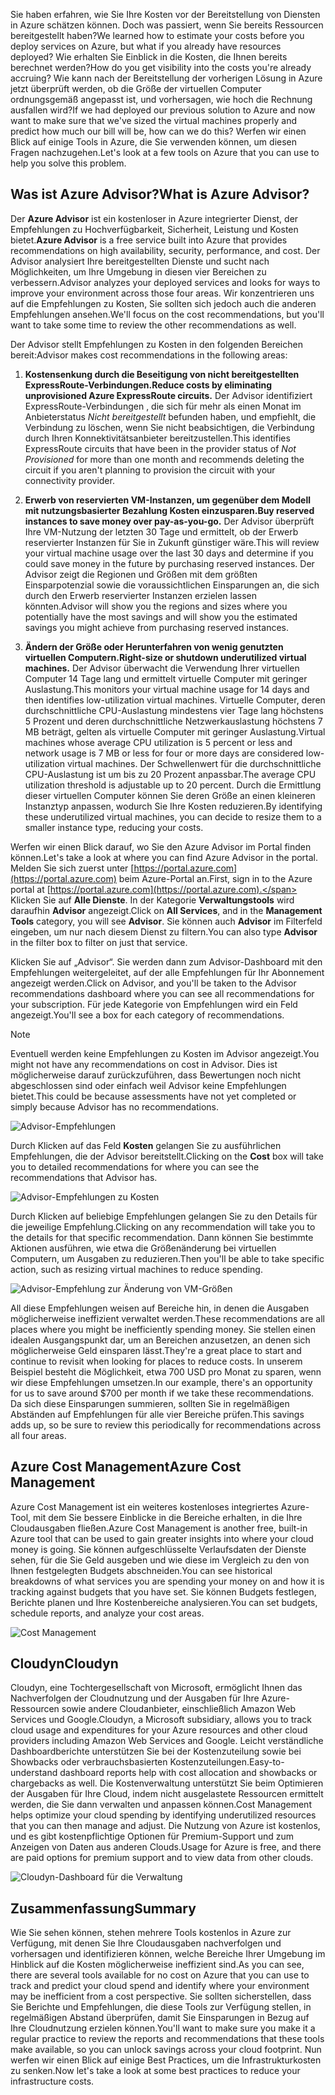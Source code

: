 <span data-ttu-id="d80d3-101">Sie haben erfahren, wie Sie Ihre Kosten vor der Bereitstellung von Diensten in Azure schätzen können. Doch was passiert, wenn Sie bereits Ressourcen bereitgestellt haben?</span><span class="sxs-lookup"><span data-stu-id="d80d3-101">We learned how to estimate your costs before you deploy services on Azure, but what if you already have resources deployed?</span></span> <span data-ttu-id="d80d3-102">Wie erhalten Sie Einblick in die Kosten, die Ihnen bereits berechnet werden?</span><span class="sxs-lookup"><span data-stu-id="d80d3-102">How do you get visibility into the costs you're already accruing?</span></span> <span data-ttu-id="d80d3-103">Wie kann nach der Bereitstellung der vorherigen Lösung in Azure jetzt überprüft werden, ob die Größe der virtuellen Computer ordnungsgemäß angepasst ist, und vorhersagen, wie hoch die Rechnung ausfallen wird?</span><span class="sxs-lookup"><span data-stu-id="d80d3-103">If we had deployed our previous solution to Azure and now want to make sure that we've sized the virtual machines properly and predict how much our bill will be, how can we do this?</span></span> <span data-ttu-id="d80d3-104">Werfen wir einen Blick auf einige Tools in Azure, die Sie verwenden können, um diesen Fragen nachzugehen.</span><span class="sxs-lookup"><span data-stu-id="d80d3-104">Let's look at a few tools on Azure that you can use to help you solve this problem.</span></span>

## <a name="what-is-azure-advisor"></a><span data-ttu-id="d80d3-105">Was ist Azure Advisor?</span><span class="sxs-lookup"><span data-stu-id="d80d3-105">What is Azure Advisor?</span></span> 

<span data-ttu-id="d80d3-106">Der **Azure Advisor** ist ein kostenloser in Azure integrierter Dienst, der Empfehlungen zu Hochverfügbarkeit, Sicherheit, Leistung und Kosten bietet.</span><span class="sxs-lookup"><span data-stu-id="d80d3-106">**Azure Advisor** is a free service built into Azure that provides recommendations on high availability, security, performance, and cost.</span></span> <span data-ttu-id="d80d3-107">Der Advisor analysiert Ihre bereitgestellten Dienste und sucht nach Möglichkeiten, um Ihre Umgebung in diesen vier Bereichen zu verbessern.</span><span class="sxs-lookup"><span data-stu-id="d80d3-107">Advisor analyzes your deployed services and looks for ways to improve your environment across those four areas.</span></span> <span data-ttu-id="d80d3-108">Wir konzentrieren uns auf die Empfehlungen zu Kosten, Sie sollten sich jedoch auch die anderen Empfehlungen ansehen.</span><span class="sxs-lookup"><span data-stu-id="d80d3-108">We'll focus on the cost recommendations, but you'll want to take some time to review the other recommendations as well.</span></span>

<span data-ttu-id="d80d3-109">Der Advisor stellt Empfehlungen zu Kosten in den folgenden Bereichen bereit:</span><span class="sxs-lookup"><span data-stu-id="d80d3-109">Advisor makes cost recommendations in the following areas:</span></span> 

1. <span data-ttu-id="d80d3-110">**Kostensenkung durch die Beseitigung von nicht bereitgestellten ExpressRoute-Verbindungen.**</span><span class="sxs-lookup"><span data-stu-id="d80d3-110">**Reduce costs by eliminating unprovisioned Azure ExpressRoute circuits.**</span></span> 
    <span data-ttu-id="d80d3-111">Der Advisor identifiziert ExpressRoute-Verbindungen , die sich für mehr als einen Monat im Anbieterstatus *Nicht bereitgestellt* befunden haben, und empfiehlt, die Verbindung zu löschen, wenn Sie nicht beabsichtigen, die Verbindung durch Ihren Konnektivitätsanbieter bereitzustellen.</span><span class="sxs-lookup"><span data-stu-id="d80d3-111">This identifies ExpressRoute circuits that have been in the provider status of *Not Provisioned* for more than one month and recommends deleting the circuit if you aren't planning to provision the circuit with your connectivity provider.</span></span>

2. <span data-ttu-id="d80d3-112">**Erwerb von reservierten VM-Instanzen, um gegenüber dem Modell mit nutzungsbasierter Bezahlung Kosten einzusparen.**</span><span class="sxs-lookup"><span data-stu-id="d80d3-112">**Buy reserved instances to save money over pay-as-you-go.**</span></span> 
    <span data-ttu-id="d80d3-113">Der Advisor überprüft Ihre VM-Nutzung der letzten 30 Tage und ermittelt, ob der Erwerb reservierter Instanzen für Sie in Zukunft günstiger wäre.</span><span class="sxs-lookup"><span data-stu-id="d80d3-113">This will review your virtual machine usage over the last 30 days and determine if you could save money in the future by purchasing reserved instances.</span></span> <span data-ttu-id="d80d3-114">Der Advisor zeigt die Regionen und Größen mit dem größten Einsparpotenzial sowie die voraussichtlichen Einsparungen an, die sich durch den Erwerb reservierter Instanzen erzielen lassen könnten.</span><span class="sxs-lookup"><span data-stu-id="d80d3-114">Advisor will show you the regions and sizes where you potentially have the most savings and will show you the estimated savings you might achieve from purchasing reserved instances.</span></span>
    
3. <span data-ttu-id="d80d3-115">**Ändern der Größe oder Herunterfahren von wenig genutzten virtuellen Computern.**</span><span class="sxs-lookup"><span data-stu-id="d80d3-115">**Right-size or shutdown underutilized virtual machines.**</span></span> 
    <span data-ttu-id="d80d3-116">Der Advisor überwacht die Verwendung Ihrer virtuellen Computer 14 Tage lang und ermittelt virtuelle Computer mit geringer Auslastung.</span><span class="sxs-lookup"><span data-stu-id="d80d3-116">This monitors your virtual machine usage for 14 days and then identifies low-utilization virtual machines.</span></span> <span data-ttu-id="d80d3-117">Virtuelle Computer, deren durchschnittliche CPU-Auslastung mindestens vier Tage lang höchstens 5 Prozent und deren durchschnittliche Netzwerkauslastung höchstens 7 MB beträgt, gelten als virtuelle Computer mit geringer Auslastung.</span><span class="sxs-lookup"><span data-stu-id="d80d3-117">Virtual machines whose average CPU utilization is 5 percent or less and network usage is 7 MB or less for four or more days are considered low-utilization virtual machines.</span></span> <span data-ttu-id="d80d3-118">Der Schwellenwert für die durchschnittliche CPU-Auslastung ist um bis zu 20 Prozent anpassbar.</span><span class="sxs-lookup"><span data-stu-id="d80d3-118">The average CPU utilization threshold is adjustable up to 20 percent.</span></span> <span data-ttu-id="d80d3-119">Durch die Ermittlung dieser virtuellen Computer können Sie deren Größe an einen kleineren Instanztyp anpassen, wodurch Sie Ihre Kosten reduzieren.</span><span class="sxs-lookup"><span data-stu-id="d80d3-119">By identifying these underutilized virtual machines, you can decide to resize them to a smaller instance type, reducing your costs.</span></span>

<span data-ttu-id="d80d3-120">Werfen wir einen Blick darauf, wo Sie den Azure Advisor im Portal finden können.</span><span class="sxs-lookup"><span data-stu-id="d80d3-120">Let's take a look at where you can find Azure Advisor in the portal.</span></span> <span data-ttu-id="d80d3-121">Melden Sie sich zuerst unter [https://portal.azure.com](https://portal.azure.com) beim Azure-Portal an.</span><span class="sxs-lookup"><span data-stu-id="d80d3-121">First, sign in to the Azure portal at [https://portal.azure.com](https://portal.azure.com).</span></span> <span data-ttu-id="d80d3-122">Klicken Sie auf **Alle Dienste**. In der Kategorie **Verwaltungstools** wird daraufhin **Advisor** angezeigt.</span><span class="sxs-lookup"><span data-stu-id="d80d3-122">Click on **All Services**, and in the **Management Tools** category, you will see **Advisor**.</span></span> <span data-ttu-id="d80d3-123">Sie können auch **Advisor** im Filterfeld eingeben, um nur nach diesem Dienst zu filtern.</span><span class="sxs-lookup"><span data-stu-id="d80d3-123">You can also type **Advisor** in the filter box to filter on just that service.</span></span> 

<span data-ttu-id="d80d3-124">Klicken Sie auf „Advisor“. Sie werden dann zum Advisor-Dashboard mit den Empfehlungen weitergeleitet, auf der alle Empfehlungen für Ihr Abonnement angezeigt werden.</span><span class="sxs-lookup"><span data-stu-id="d80d3-124">Click on Advisor, and you'll be taken to the Advisor recommendations dashboard where you can see all recommendations for your subscription.</span></span> <span data-ttu-id="d80d3-125">Für jede Kategorie von Empfehlungen wird ein Feld angezeigt.</span><span class="sxs-lookup"><span data-stu-id="d80d3-125">You'll see a box for each category of recommendations.</span></span> 

> [!NOTE]
> <span data-ttu-id="d80d3-126">Eventuell werden keine Empfehlungen zu Kosten im Advisor angezeigt.</span><span class="sxs-lookup"><span data-stu-id="d80d3-126">You might not have any recommendations on cost in Advisor.</span></span> <span data-ttu-id="d80d3-127">Dies ist möglicherweise darauf zurückzuführen, dass Bewertungen noch nicht abgeschlossen sind oder einfach weil Advisor keine Empfehlungen bietet.</span><span class="sxs-lookup"><span data-stu-id="d80d3-127">This could be because assessments have not yet completed or simply because Advisor has no recommendations.</span></span>

![Advisor-Empfehlungen](../images/advisor-recommendations.png)

<span data-ttu-id="d80d3-129">Durch Klicken auf das Feld **Kosten** gelangen Sie zu ausführlichen Empfehlungen, die der Advisor bereitstellt.</span><span class="sxs-lookup"><span data-stu-id="d80d3-129">Clicking on the **Cost** box will take you to detailed recommendations for where you can see the recommendations that Advisor has.</span></span>

![Advisor-Empfehlungen zu Kosten](../images/advisor-cost-recommendations.png)

<span data-ttu-id="d80d3-131">Durch Klicken auf beliebige Empfehlungen gelangen Sie zu den Details für die jeweilige Empfehlung.</span><span class="sxs-lookup"><span data-stu-id="d80d3-131">Clicking on any recommendation will take you to the details for that specific recommendation.</span></span> <span data-ttu-id="d80d3-132">Dann können Sie bestimmte Aktionen ausführen, wie etwa die Größenänderung bei virtuellen Computern, um Ausgaben zu reduzieren.</span><span class="sxs-lookup"><span data-stu-id="d80d3-132">Then you'll be able to take specific action, such as resizing virtual machines to reduce spending.</span></span>

![Advisor-Empfehlung zur Änderung von VM-Größen](../images/advisor-resize-vm.png)

<span data-ttu-id="d80d3-134">All diese Empfehlungen weisen auf Bereiche hin, in denen die Ausgaben möglicherweise ineffizient verwaltet werden.</span><span class="sxs-lookup"><span data-stu-id="d80d3-134">These recommendations are all places where you might be inefficiently spending money.</span></span> <span data-ttu-id="d80d3-135">Sie stellen einen idealen Ausgangspunkt dar, um an Bereichen anzusetzen, an denen sich möglicherweise Geld einsparen lässt.</span><span class="sxs-lookup"><span data-stu-id="d80d3-135">They're a great place to start and continue to revisit when looking for places to reduce costs.</span></span> <span data-ttu-id="d80d3-136">In unserem Beispiel besteht die Möglichkeit, etwa 700 USD pro Monat zu sparen, wenn wir diese Empfehlungen umsetzen.</span><span class="sxs-lookup"><span data-stu-id="d80d3-136">In our example, there's an opportunity for us to save around $700 per month if we take these recommendations.</span></span> <span data-ttu-id="d80d3-137">Da sich diese Einsparungen summieren, sollten Sie in regelmäßigen Abständen auf Empfehlungen für alle vier Bereiche prüfen.</span><span class="sxs-lookup"><span data-stu-id="d80d3-137">This savings adds up, so be sure to review this periodically for recommendations across all four areas.</span></span>

## <a name="azure-cost-management"></a><span data-ttu-id="d80d3-138">Azure Cost Management</span><span class="sxs-lookup"><span data-stu-id="d80d3-138">Azure Cost Management</span></span>

<span data-ttu-id="d80d3-139">Azure Cost Management ist ein weiteres kostenloses integriertes Azure-Tool, mit dem Sie bessere Einblicke in die Bereiche erhalten, in die Ihre Cloudausgaben fließen.</span><span class="sxs-lookup"><span data-stu-id="d80d3-139">Azure Cost Management is another free, built-in Azure tool that can be used to gain greater insights into where your cloud money is going.</span></span> <span data-ttu-id="d80d3-140">Sie können aufgeschlüsselte Verlaufsdaten der Dienste sehen, für die Sie Geld ausgeben und wie diese im Vergleich zu den von Ihnen festgelegten Budgets abschneiden.</span><span class="sxs-lookup"><span data-stu-id="d80d3-140">You can see historical breakdowns of what services you are spending your money on and how it is tracking against budgets that you have set.</span></span> <span data-ttu-id="d80d3-141">Sie können Budgets festlegen, Berichte planen und Ihre Kostenbereiche analysieren.</span><span class="sxs-lookup"><span data-stu-id="d80d3-141">You can set budgets, schedule reports, and analyze your cost areas.</span></span>

![Cost Management](../images/cost-management.png)

## <a name="cloudyn"></a><span data-ttu-id="d80d3-143">Cloudyn</span><span class="sxs-lookup"><span data-stu-id="d80d3-143">Cloudyn</span></span> 

<span data-ttu-id="d80d3-144">Cloudyn, eine Tochtergesellschaft von Microsoft, ermöglicht Ihnen das Nachverfolgen der Cloudnutzung und der Ausgaben für Ihre Azure-Ressourcen sowie andere Cloudanbieter, einschließlich Amazon Web Services und Google.</span><span class="sxs-lookup"><span data-stu-id="d80d3-144">Cloudyn, a Microsoft subsidiary, allows you to track cloud usage and expenditures for your Azure resources and other cloud providers including Amazon Web Services and Google.</span></span> <span data-ttu-id="d80d3-145">Leicht verständliche Dashboardberichte unterstützen Sie bei der Kostenzuteilung sowie bei Showbacks oder verbrauchsbasierten Kostenzuteilungen.</span><span class="sxs-lookup"><span data-stu-id="d80d3-145">Easy-to-understand dashboard reports help with cost allocation and showbacks or chargebacks as well.</span></span> <span data-ttu-id="d80d3-146">Die Kostenverwaltung unterstützt Sie beim Optimieren der Ausgaben für Ihre Cloud, indem nicht ausgelastete Ressourcen ermittelt werden, die Sie dann verwalten und anpassen können.</span><span class="sxs-lookup"><span data-stu-id="d80d3-146">Cost Management helps optimize your cloud spending by identifying underutilized resources that you can then manage and adjust.</span></span> <span data-ttu-id="d80d3-147">Die Nutzung von Azure ist kostenlos, und es gibt kostenpflichtige Optionen für Premium-Support und zum Anzeigen von Daten aus anderen Clouds.</span><span class="sxs-lookup"><span data-stu-id="d80d3-147">Usage for Azure is free, and there are paid options for premium support and to view data from other clouds.</span></span> 

![Cloudyn-Dashboard für die Verwaltung](../images/cloudyn-mgt-dash.png)

## <a name="summary"></a><span data-ttu-id="d80d3-149">Zusammenfassung</span><span class="sxs-lookup"><span data-stu-id="d80d3-149">Summary</span></span>

<span data-ttu-id="d80d3-150">Wie Sie sehen können, stehen mehrere Tools kostenlos in Azure zur Verfügung, mit denen Sie Ihre Cloudausgaben nachverfolgen und vorhersagen und identifizieren können, welche Bereiche Ihrer Umgebung im Hinblick auf die Kosten möglicherweise ineffizient sind.</span><span class="sxs-lookup"><span data-stu-id="d80d3-150">As you can see, there are several tools available for no cost on Azure that you can use to track and predict your cloud spend and identify where your environment may be inefficient from a cost perspective.</span></span> <span data-ttu-id="d80d3-151">Sie sollten sicherstellen, dass Sie Berichte und Empfehlungen, die diese Tools zur Verfügung stellen, in regelmäßigen Abstand überprüfen, damit Sie Einsparungen in Bezug auf Ihre Cloudnutzung erzielen können.</span><span class="sxs-lookup"><span data-stu-id="d80d3-151">You'll want to make sure you make it a regular practice to review the reports and recommendations that these tools make available, so you can unlock savings across your cloud footprint.</span></span> <span data-ttu-id="d80d3-152">Nun werfen wir einen Blick auf einige Best Practices, um die Infrastrukturkosten zu senken.</span><span class="sxs-lookup"><span data-stu-id="d80d3-152">Now let's take a look at some best practices to reduce your infrastructure costs.</span></span>
